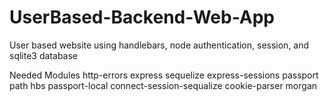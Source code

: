 # UserBased-Backend-Web-App
User based website using handlebars, node authentication, session, and sqlite3 database

Needed Modules
http-errors
express
sequelize
express-sessions
passport
path
hbs
passport-local
connect-session-sequalize
cookie-parser
morgan
